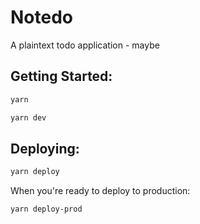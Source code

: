 # Notedo

A plaintext todo application - maybe

## Getting Started:

```sh
yarn
```

```sh
yarn dev
```

## Deploying:

```sh
yarn deploy
```

When you're ready to deploy to production:

```sh
yarn deploy-prod
```
